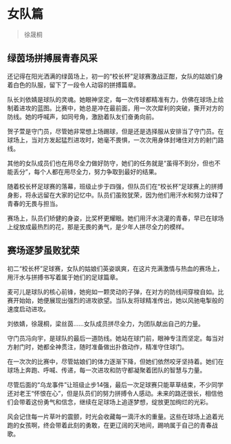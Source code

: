 # 女队篇

> 徐晟桐

## 绿茵场拼搏展青春风采

还记得在阳光洒满的绿茵场上，初一的“校长杯”足球赛激战正酣，女队的姑娘们身着白色的队服，留下了一段令人动容的拼搏篇章。

队长刘依婧是球队的灵魂。她眼神坚定，每一次传球都精准有力，仿佛在球场上绘制着进攻的蓝图。比赛中，她总是冲在最前面，用一次次犀利的突破，撕开对方的防线。她的呼喊声，如同号角，激励着队友们奋勇向前。

贺子萱是守门员，尽管她非常想上场踢球，但是还是选择服从安排当了守门员。在球场上，当对方发起猛烈进攻时，她毫不畏惧，一次次用身体封堵住对方的射门路线。

其他的女队成员们也在用尽全力做好防守，她们的任务就是“虽得不到分，但也不能丢分”，每个人都在用尽全力，努力争取到最好的结果。

随着校长杯足球赛的落幕，班级止步于四强，但队员们在“校长杯”足球赛上的拼搏身影，将永远留在大家的记忆中。队员们虽败犹荣，因为他们用汗水和努力诠释了青春的无畏与担当。

赛场上，队员们矫健的身姿，比奖杯更耀眼。她们用汗水浇灌的青春，早已在球场上绽放成最热烈的花，那是无畏的勇气，是少年人拼尽全力的模样。

## 赛场逐梦虽败犹荣

初二“校长杯”足球赛，女队的姑娘们英姿飒爽，在这片充满激情与热血的赛场上，用汗水与拼搏书写着属于她们的足球篇章。

麦可儿是球队的核心前锋，她宛如一颗灵动的子弹，在对方的防线间穿梭自如。比赛开始始，她便展现出强烈的进攻欲望。当队友将球精准传出，她以风驰电掣般的速度启动进攻。

刘依婧，徐晟桐，梁丝茵……女队成员拼尽全力，为团队献出自己的力量。

守门员冯向宇，是球队的最后一道防线。她站在球门前，眼神专注而坚定。每当对方射门时，她都全神贯注，随时准备做出扑救动作，精准守住球门。

在一次次的比赛中，尽管姑娘们的体力逐渐下降，但她们依然咬牙坚持着。她们在球场上奔跑、呼喊、传递，每一次进攻和防守都凝聚着团队的智慧与力量。

尽管后面的“乌龙事件”让班级止步14强，最后一次足球赛只能草草结束，不少同学还对老王“怀恨在心”，但是队员们的努力拼搏令人感动。未来的路还很长，相信他们会带着这份勇气和信念，继续在足球场上追逐梦想，绽放更加绚烂的光彩。

风会记住每一片草叶的震颤，时光会收藏每一滴汗水的重量。这些在球场上追着光跑的女孩啊，终会带着此刻的勇敢，在更辽阔的天地间，踢响属于自己的青春战歌。
